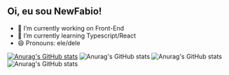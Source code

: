 ## Oi, eu sou NewFabio!

- 🔭 I’m currently working on Front-End
- 🌱 I’m currently learning Typescript/React
- 😄 Pronouns: ele/dele

[![Anurag's GitHub stats](https://github-readme-stats.vercel.app/api?username=NewFabio)](https://github.com/anuraghazra/github-readme-stats)
![Anurag's GitHub stats](https://github-readme-stats.vercel.app/api?username=NewFabio&count_private=true)
![Anurag's GitHub stats](https://github-readme-stats.vercel.app/api?username=NewFabio&show_icons=true)
![Anurag's GitHub stats](https://github-readme-stats.vercel.app/api?username=NewFabio&show_icons=true&theme=radical)
